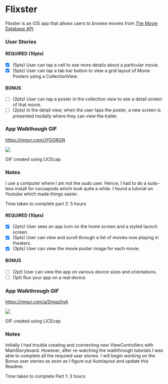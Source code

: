 # Flixster

Flixster is an iOS app that allows users to browse movies from [The Movie Database API](http://docs.themoviedb.apiary.io/#).



### User Stories

#### REQUIRED (10pts)
- [x] (5pts) User can tap a cell to see more details about a particular movie.
- [x] (5pts) User can tap a tab bar button to view a grid layout of Movie Posters using a CollectionView.

#### BONUS
- [ ] (2pts) User can tap a poster in the collection view to see a detail screen of that movie.
- [ ] (2pts) In the detail view, when the user taps the poster, a new screen is presented modally where they can view the trailer.

### App Walkthough GIF

https://imgur.com/JYGGRGN

<img src="https://imgur.com/JYGGRGN.gif" />

GIF created using LICEcap

### Notes

I use a computer where I am not the sudo user. Hence, I had to do a sudo-less install for cocoapods which took quite a while. I found a tutorial on Youtube which made things easier.

Time taken to complete part 2: 5 hours


#### REQUIRED (10pts)
- [x] (2pts) User sees an app icon on the home screen and a styled launch screen.
- [x] (5pts) User can view and scroll through a list of movies now playing in theaters.
- [x] (3pts) User can view the movie poster image for each movie.

#### BONUS
- [ ] (2pt) User can view the app on various device sizes and orientations.
- [ ] (1pt) Run your app on a real device.

### App Walkthrough GIF

https://imgur.com/a/Dmqz0vA

<img src='https://i.imgur.com/Clh8tXE.gif'  />

GIF created using LICEcap


### Notes

Initially I had trouble creating and connecting new ViewControllers with MainStoryboard. However, after re-watching the walkthrough tutorials I was able to complete all the required user stories.
I will begin working on the Bonus user stories as soon as I figure out Autolayout and update this Readme. 

Time taken to complete Part 1: 3 hours

